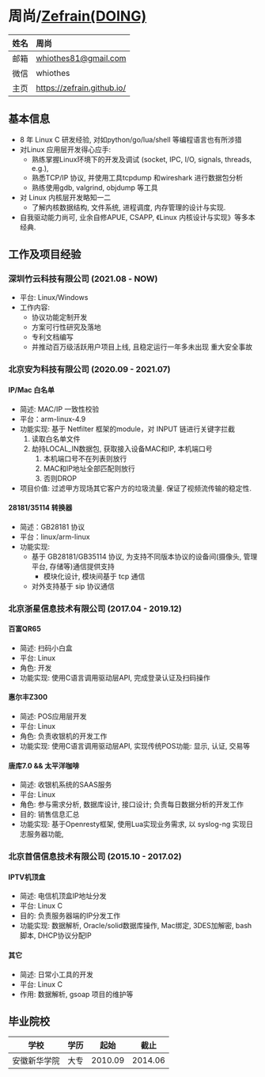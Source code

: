 # 周尚/[Zefrain(DOING)](/CV_EN)

| 姓名   | 周尚                        |
|:-------|:----------------------------|
| 邮箱   | whiothes81@gmail.com        |
| 微信   | whiothes        |
| 主页 | https://zefrain.github.io/ |

## 基本信息

* 8 年 Linux C 研发经验, 对如python/go/lua/shell 等编程语言也有所涉猎
* 对Linux 应用层开发得心应手:
  *  熟练掌握Linux环境下的开发及调试 (socket, IPC, I/O, signals, threads, e.g.), 
  * 熟悉TCP/IP 协议,  并使用工具tcpdump 和wireshark 进行数据包分析
  * 熟练使用gdb, valgrind, objdump 等工具
* 对 Linux 内核层开发略知一二
  * 了解内核数据结构, 文件系统, 进程调度, 内存管理的设计与实现. 
* 自我驱动能力尚可, 业余自修APUE, CSAPP, 《Linux 内核设计与实现》等多本经典.

## 工作及项目经验

### 深圳竹云科技有限公司 (2021.08 - NOW)

- 平台: Linux/Windows
- 工作内容: 
  - 协议功能定制开发
  - 方案可行性研究及落地
  - 专利文档编写
  - 并推动百万级活跃用户项目上线, 且稳定运行一年多未出现 重大安全事故

### 北京安为科技有限公司 (2020.09 - 2021.07)

#### IP/Mac 白名单
* 简述: MAC/IP 一致性校验
* 平台：arm-linux-4.9
* 功能实现: 基于 Netfilter 框架的module，对 INPUT 链进行关键字拦截
    1. 读取白名单文件
    2. 劫持LOCAL_IN数据包, 获取接入设备MAC和IP, 本机端口号
       1. 本机端口号不在列表则放行
       2. MAC和IP地址全部匹配则放行
       3. 否则DROP
* 项目价值: 过滤甲方现场其它客户方的垃圾流量. 保证了视频流传输的稳定性.

#### 28181/35114 转换器
  * 简述：GB28181 协议
  * 平台：linux/arm-linux
  * 功能实现:
    * 基于 GB28181/GB35114 协议, 为支持不同版本协议的设备间(摄像头, 管理平台, 存储等)通信提供支持
      * 模块化设计, 模块间基于 tcp 通信
    * 对外支持基于 sip 协议通信

### 北京浙星信息技术有限公司 (2017.04 - 2019.12)

#### 百富QR65
  * 简述: 扫码小白盒
  * 平台: Linux
  * 角色: 开发
  * 功能实现: 使用C语言调用驱动层API, 完成登录认证及扫码操作

#### 惠尔丰Z300
  * 简述: POS应用层开发
  * 平台: Linux
  * 角色: 负责收银机的开发工作
  * 功能实现: 使用C语言调用驱动层API, 实现传统POS功能: 显示, 认证, 交易等

#### 唐库7.0 && 太平洋咖啡

- 简述: 收银机系统的SAAS服务 
- 平台: Linux 
- ⻆⾊: 参与需求分析, 数据库设计, 接⼝设计; 负责每⽇数据分析的开发⼯作 
- ⽬的: 销售信息汇总 
- 功能实现: 基于Openresty框架, 使用Lua实现业务需求, 以 syslog-ng 实现日志服务器功能, 

### 北京首信信息技术有限公司 (2015.10 - 2017.02)

#### IPTV机顶盒
  * 简述: 电信机顶盒IP地址分发
  * 平台: Linux C
  * 目的: 负责服务器端的IP分发工作
  * 功能实现: 数据解析, Oracle/solid数据库操作, Mac绑定, 3DES加解密, bash脚本, DHCP协议分配IP

#### 其它
  * 简述: 日常小工具的开发
  * 平台: Linux C
  * 作用: 数据解析, gsoap 项目的维护等

## 毕业院校

| 学校         | 学历 | 起始    | 截⽌    |
| ------------ | ---- | ------- | ------- |
| 安徽新华学院 | ⼤专 | 2010.09 | 2014.06 |
